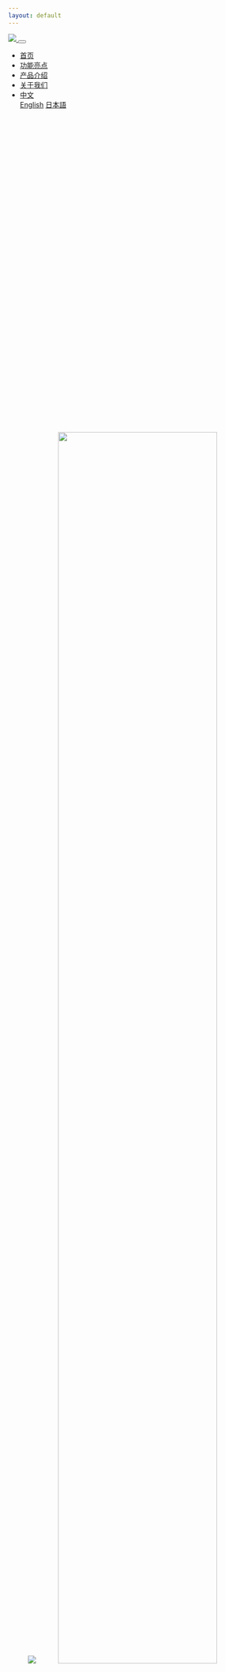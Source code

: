 ```yaml
---
layout: default
---
```

<nav class="navbar navbar-expand-md navbar-dark fixed-top bg-black">
  <div class="container">
    <a href="/">
      <img src="/assets/images/logo.svg">
    </a>
    <button class="navbar-toggler navbar-toggler-right" type="button" data-toggle="collapse" data-target="#navbarResponsive" aria-controls="navbarResponsive" aria-expanded="false" aria-label="Toggle navigation">
      <span class="navbar-toggler-icon"></span>
    </button>
    <div class="collapse navbar-collapse" id="navbarResponsive">
      <ul class="navbar-nav ml-auto">
        <li class="nav-item mr-2">
          <a class="nav-link js-smooth" href="#top">首页</a>
        </li>
        <li class="nav-item mr-2">
          <a class="nav-link js-smooth" href="#intro">功能亮点</a>
        </li>
        <li class="nav-item mr-2">
          <a class="nav-link js-smooth" href="#product">产品介绍</a>
        </li>
        <li class="nav-item mr-2">
          <a class="nav-link js-smooth" href="#aboutus">关于我们</a>
        </li>
      <li class="nav-item dropdown">
        <a class="nav-item nav-link dropdown-toggle mr-md-2 text-white" href="#" id="language" data-toggle="dropdown" aria-haspopup="true" aria-expanded="false">
          中文
        </a>
        <div class="dropdown-menu dropdown-menu-md-right bg-black" aria-labelledby="language">
          <a class="dropdown-item text-primary" href="/">English</a>
          <a class="dropdown-item text-primary" href="/ja">日本語</a>
        </div>
      </li>
            </ul>
    </div>
  </div>
</nav>
<header id="top" class="position-relative">
    <div class="bg-image bg-cover d-none d-md-block" style="background-image: url(/assets/images/banner1.png); background-position: center; height: 640px;">
    </div>
    <img src="/assets/images/banner1.png" class="w-100 d-md-none d-block" style="    margin-top: 56px;">
          <img src="/assets/images/chinese_copy.svg" class="position-absolute" style="width: 80%;top: 0;right: 0;left: 0;right: 0;margin: auto;bottom: 0;">

</header>
<section id="intro">
  <div class="container py-5">
    <div class="row">
      <div class="col-12 col-md-4 text-center">
        <img src="/assets/images/intro1.svg"><br/>
        <b class="d-block">公司背景介绍</b>
        <small>Company background</small>
        <p>
          我们致力解决境外旅行中获取美食相关信息量少的痛点，服务于全球赴美自由行的各国用户，配套定制开发多语言境外旅行美食综合服务类App。
        </p>
      </div>
      <div class="col-12 col-md-4 text-center">
        <img src="/assets/images/intro2.svg"><br/>
        <b class="d-block">核心价值观</b>
        <small>Enterprise Core Values</small>
        <p>
          我们致力解决境外旅行中获取美食相关信息量少的痛点，服务于全球赴美自由行的各国用户，配套定制开发多语言境外旅行美食综合服务类App。
        </p>
      </div>
      <div class="col-12 col-md-4 text-center">
        <img src="/assets/images/intro3.svg"><br/>
        <b class="d-block">主要功能介绍</b>
        <small>Introduction to main functions</small>
        <p>
          我们致力解决境外旅行中获取美食相关信息量少的痛点，服务于全球赴美自由行的各国用户，配套定制开发多语言境外旅行美食综合服务类App。
        </p>
      </div>
    </div>
  </div>
</section>
<section class="product" id="product">
  <div class="container py-5 text-center">
    <h2>产品介绍</h2>
    <lead>Product introduction</lead>
    <div class="position-relative mt-5 pt-5">
      <img src="/assets/images/6_functions.svg" class="w-100">
      <img src="/assets/images/device.png" class="position-absolute" style="width: 35%;top: 0;right: 0;left: 0;right: 0;margin: auto;bottom: 0;">
    </div>
    <div class="row mt-5">
      <div class="offset-md-3 col-md-3 col-6 pr-0">
        <img src="/assets/images/android_download.svg" class="w-100">
      </div>
      <div class="col-md-3 col-6 pl-0">
        <img src="/assets/images/ios_download.svg" class="w-100">
      </div>
    </div>
  </div>
</section>
<section class="aboutus" id="aboutus">
  <div class="container py-5 text-center">
    <h2>关于我们</h2>
    <lead>About Us</lead>
    <div class="row mt-5">
      <div class="col-12 col-md-6">
        <img src="/assets/images/whatweare.png" class="w-100">
      </div>
      <div class="col-12 col-md-6">
        <img src="/assets/images/joinus.png" class="w-100">
      </div>
    </div>
  </div>
</section>
<footer class="footer mt-auto py-3 bg-black">
  <div class="container">
    <div class="row text-white">
      <div class="col-md-6 clearfix">
        <p class="float-left">联系方式</p>
        <ul class="float-left">
          <li>电话：010-53399332</li>
          <li>邮箱：greedycat@chanmaomap.com</li>
          <li>地址：北京市朝阳区外企大厦B座19层</li>
        </ul>
      </div>
      <div class="col-md-6 qr">
        <img src="/assets/images/qr.png" class="h-100">
      </div>
    </div>
    <p class="text-center">
      <span class="text-muted fs-14">Greedy Cat Japan Inc., all rights reserved (c) 2019</span>
    </p>
  </div>
</footer>
